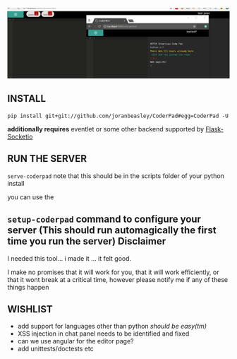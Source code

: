 ![Demo Of Coderpad](docs/demo1.gif)

INSTALL
-------
`pip install git+git://github.com/joranbeasley/CoderPad#egg=CoderPad -U`

**additionally requires** eventlet or some other backend supported by [Flask-Socketio](https://flask-socketio.readthedocs.io/en/latest/#requirements)

RUN THE SERVER
--------------
`serve-coderpad` note that this should be in the scripts folder of your python install

you can use the 

`setup-coderpad` command to configure your server (This should run automagically the first time you run the server)
Disclaimer
----------
I needed this tool... i made it ... it felt good.

I make no promises that it will work for you, that it will work efficiently, or that it wont break at a critical time, however please notify me if any of these things happen


WISHLIST
--------

* add support for languages other than python *should be easy(tm)*
* XSS injection in chat panel needs to be identified and fixed
* can we use angular for the editor page?
* add unittests/doctests etc

